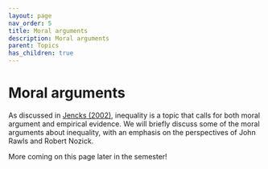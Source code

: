 ```yaml
---
layout: page
nav_order: 5
title: Moral arguments
description: Moral arguments
parent: Topics
has_children: true
---
```


# Moral arguments

As discussed in [Jencks (2002)](https://www.jstor.org/stable/20027737), inequality is a topic that calls for both moral argument and empirical evidence. We will briefly discuss some of the moral arguments about inequality, with an emphasis on the perspectives of John Rawls and Robert Nozick.

More coming on this page later in the semester!